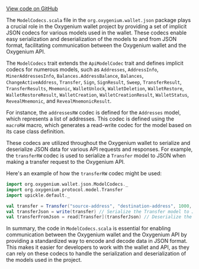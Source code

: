 [View code on GitHub](https://github.com/oxygenium/oxygenium/.autodoc/docs/json/wallet/src/main/scala/org/oxygenium/wallet/json)

The `ModelCodecs.scala` file in the `org.oxygenium.wallet.json` package plays a crucial role in the Oxygenium wallet project by providing a set of implicit JSON codecs for various models used in the wallet. These codecs enable easy serialization and deserialization of the models to and from JSON format, facilitating communication between the Oxygenium wallet and the Oxygenium API.

The `ModelCodecs` trait extends the `ApiModelCodec` trait and defines implicit codecs for numerous models, such as `Addresses`, `AddressInfo`, `MinerAddressesInfo`, `Balances.AddressBalance`, `Balances`, `ChangeActiveAddress`, `Transfer`, `Sign`, `SignResult`, `Sweep`, `TransferResult`, `TransferResults`, `Mnemonic`, `WalletUnlock`, `WalletDeletion`, `WalletRestore`, `WalletRestoreResult`, `WalletCreation`, `WalletCreationResult`, `WalletStatus`, `RevealMnemonic`, and `RevealMnemonicResult`.

For instance, the `addressesRW` codec is defined for the `Addresses` model, which represents a list of addresses. This codec is defined using the `macroRW` macro, which generates a read-write codec for the model based on its case class definition.

These codecs are utilized throughout the Oxygenium wallet to serialize and deserialize JSON data for various API requests and responses. For example, the `transferRW` codec is used to serialize a `Transfer` model to JSON when making a transfer request to the Oxygenium API.

Here's an example of how the `transferRW` codec might be used:

```scala
import org.oxygenium.wallet.json.ModelCodecs._
import org.oxygenium.protocol.model.Transfer
import upickle.default._

val transfer = Transfer("source-address", "destination-address", 1000, None)
val transferJson = write(transfer) // Serialize the Transfer model to JSON
val transferFromJson = read[Transfer](transferJson) // Deserialize the JSON back to a Transfer model
```

In summary, the code in `ModelCodecs.scala` is essential for enabling communication between the Oxygenium wallet and the Oxygenium API by providing a standardized way to encode and decode data in JSON format. This makes it easier for developers to work with the wallet and API, as they can rely on these codecs to handle the serialization and deserialization of the models used in the project.
